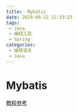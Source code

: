 ```yaml
---
title:  Mybatis
date: 2019-09-12 22:33:23
tags: 
 - Java
 - 编程工具
 - Spring
categories: 
 - 编程语言
 - Java
---
```

# Mybatis

[教程参考](https://blog.csdn.net/sunhuansheng/article/details/84099823)

